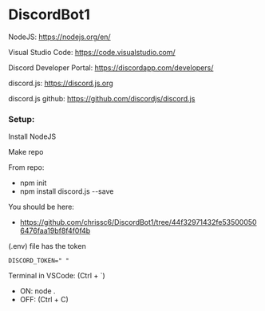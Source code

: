 # DiscordBot1

NodeJS: https://nodejs.org/en/

Visual Studio Code: https://code.visualstudio.com/

Discord Developer Portal: https://discordapp.com/developers/

discord.js: https://discord.js.org

discord.js github: https://github.com/discordjs/discord.js


### Setup:

Install NodeJS

Make repo

From repo:
 * npm init
 * npm install discord.js --save

You should be here:
 * https://github.com/chrissc6/DiscordBot1/tree/44f32971432fe535000506476faa19bf8f4f0f4b

(.env) file has the token
```
DISCORD_TOKEN=" "
```

Terminal in VSCode: (Ctrl + `)
 * ON: node .
 * OFF: (Ctrl + C)
